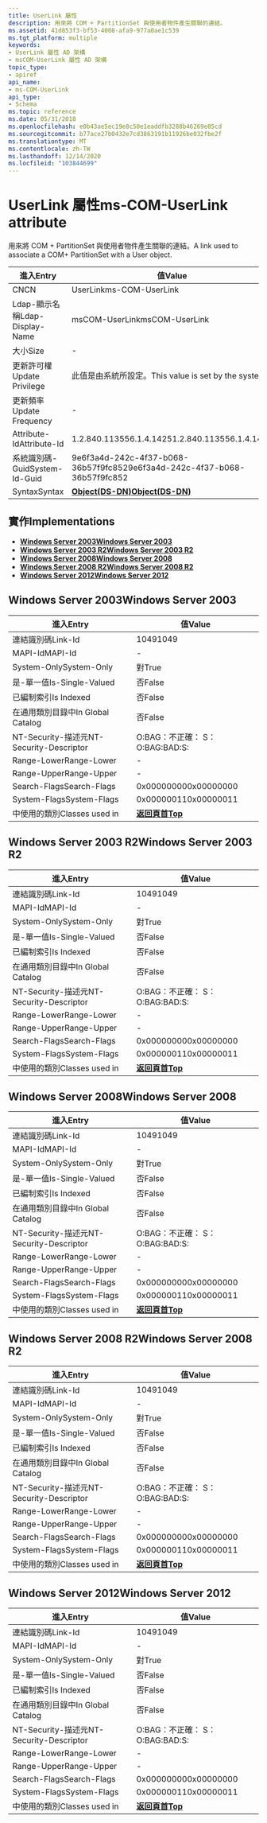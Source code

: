 ```yaml
---
title: UserLink 屬性
description: 用來將 COM + PartitionSet 與使用者物件產生關聯的連結。
ms.assetid: 41d853f3-bf53-4008-afa9-977a0ae1c539
ms.tgt_platform: multiple
keywords:
- UserLink 屬性 AD 架構
- msCOM-UserLink 屬性 AD 架構
topic_type:
- apiref
api_name:
- ms-COM-UserLink
api_type:
- Schema
ms.topic: reference
ms.date: 05/31/2018
ms.openlocfilehash: e0b43ae5ec19e8c50e1eaddfb3288b46269e85cd
ms.sourcegitcommit: b77ace27b0432e7cd3863191b11926be032fbe2f
ms.translationtype: MT
ms.contentlocale: zh-TW
ms.lasthandoff: 12/14/2020
ms.locfileid: "103844699"
---
```

# <a name="ms-com-userlink-attribute"></a><span data-ttu-id="a6370-105">UserLink 屬性</span><span class="sxs-lookup"><span data-stu-id="a6370-105">ms-COM-UserLink attribute</span></span>

<span data-ttu-id="a6370-106">用來將 COM + PartitionSet 與使用者物件產生關聯的連結。</span><span class="sxs-lookup"><span data-stu-id="a6370-106">A link used to associate a COM+ PartitionSet with a User object.</span></span>



| <span data-ttu-id="a6370-107">進入</span><span class="sxs-lookup"><span data-stu-id="a6370-107">Entry</span></span> | <span data-ttu-id="a6370-108">值</span><span class="sxs-lookup"><span data-stu-id="a6370-108">Value</span></span> |
|-------------------|-----------------------------------------|
| <span data-ttu-id="a6370-109">CN</span><span class="sxs-lookup"><span data-stu-id="a6370-109">CN</span></span>                | <span data-ttu-id="a6370-110">UserLink</span><span class="sxs-lookup"><span data-stu-id="a6370-110">ms-COM-UserLink</span></span>                         |
| <span data-ttu-id="a6370-111">Ldap-顯示名稱</span><span class="sxs-lookup"><span data-stu-id="a6370-111">Ldap-Display-Name</span></span> | <span data-ttu-id="a6370-112">msCOM-UserLink</span><span class="sxs-lookup"><span data-stu-id="a6370-112">msCOM-UserLink</span></span>                          |
| <span data-ttu-id="a6370-113">大小</span><span class="sxs-lookup"><span data-stu-id="a6370-113">Size</span></span>              | \-                                      |
| <span data-ttu-id="a6370-114">更新許可權</span><span class="sxs-lookup"><span data-stu-id="a6370-114">Update Privilege</span></span>  | <span data-ttu-id="a6370-115">此值是由系統所設定。</span><span class="sxs-lookup"><span data-stu-id="a6370-115">This value is set by the system.</span></span>        |
| <span data-ttu-id="a6370-116">更新頻率</span><span class="sxs-lookup"><span data-stu-id="a6370-116">Update Frequency</span></span>  | \-                                      |
| <span data-ttu-id="a6370-117">Attribute-Id</span><span class="sxs-lookup"><span data-stu-id="a6370-117">Attribute-Id</span></span>      | <span data-ttu-id="a6370-118">1.2.840.113556.1.4.1425</span><span class="sxs-lookup"><span data-stu-id="a6370-118">1.2.840.113556.1.4.1425</span></span>                 |
| <span data-ttu-id="a6370-119">系統識別碼-Guid</span><span class="sxs-lookup"><span data-stu-id="a6370-119">System-Id-Guid</span></span>    | <span data-ttu-id="a6370-120">9e6f3a4d-242c-4f37-b068-36b57f9fc852</span><span class="sxs-lookup"><span data-stu-id="a6370-120">9e6f3a4d-242c-4f37-b068-36b57f9fc852</span></span>    |
| <span data-ttu-id="a6370-121">Syntax</span><span class="sxs-lookup"><span data-stu-id="a6370-121">Syntax</span></span>            | [<span data-ttu-id="a6370-122">**Object(DS-DN)**</span><span class="sxs-lookup"><span data-stu-id="a6370-122">**Object(DS-DN)**</span></span>](s-object-ds-dn.md) |



## <a name="implementations"></a><span data-ttu-id="a6370-123">實作</span><span class="sxs-lookup"><span data-stu-id="a6370-123">Implementations</span></span>

-   [<span data-ttu-id="a6370-124">**Windows Server 2003**</span><span class="sxs-lookup"><span data-stu-id="a6370-124">**Windows Server 2003**</span></span>](#windows-server-2003)
-   [<span data-ttu-id="a6370-125">**Windows Server 2003 R2**</span><span class="sxs-lookup"><span data-stu-id="a6370-125">**Windows Server 2003 R2**</span></span>](#windows-server-2003-r2)
-   [<span data-ttu-id="a6370-126">**Windows Server 2008**</span><span class="sxs-lookup"><span data-stu-id="a6370-126">**Windows Server 2008**</span></span>](#windows-server-2008)
-   [<span data-ttu-id="a6370-127">**Windows Server 2008 R2**</span><span class="sxs-lookup"><span data-stu-id="a6370-127">**Windows Server 2008 R2**</span></span>](#windows-server-2008-r2)
-   [<span data-ttu-id="a6370-128">**Windows Server 2012**</span><span class="sxs-lookup"><span data-stu-id="a6370-128">**Windows Server 2012**</span></span>](#windows-server-2012)

## <a name="windows-server-2003"></a><span data-ttu-id="a6370-129">Windows Server 2003</span><span class="sxs-lookup"><span data-stu-id="a6370-129">Windows Server 2003</span></span>



| <span data-ttu-id="a6370-130">進入</span><span class="sxs-lookup"><span data-stu-id="a6370-130">Entry</span></span> | <span data-ttu-id="a6370-131">值</span><span class="sxs-lookup"><span data-stu-id="a6370-131">Value</span></span> |
|------------------------|---------------------------------|
| <span data-ttu-id="a6370-132">連結識別碼</span><span class="sxs-lookup"><span data-stu-id="a6370-132">Link-Id</span></span>                | <span data-ttu-id="a6370-133">1049</span><span class="sxs-lookup"><span data-stu-id="a6370-133">1049</span></span>                            |
| <span data-ttu-id="a6370-134">MAPI-Id</span><span class="sxs-lookup"><span data-stu-id="a6370-134">MAPI-Id</span></span>                | \-                              |
| <span data-ttu-id="a6370-135">System-Only</span><span class="sxs-lookup"><span data-stu-id="a6370-135">System-Only</span></span>            | <span data-ttu-id="a6370-136">對</span><span class="sxs-lookup"><span data-stu-id="a6370-136">True</span></span>                            |
| <span data-ttu-id="a6370-137">是-單一值</span><span class="sxs-lookup"><span data-stu-id="a6370-137">Is-Single-Valued</span></span>       | <span data-ttu-id="a6370-138">否</span><span class="sxs-lookup"><span data-stu-id="a6370-138">False</span></span>                           |
| <span data-ttu-id="a6370-139">已編制索引</span><span class="sxs-lookup"><span data-stu-id="a6370-139">Is Indexed</span></span>             | <span data-ttu-id="a6370-140">否</span><span class="sxs-lookup"><span data-stu-id="a6370-140">False</span></span>                           |
| <span data-ttu-id="a6370-141">在通用類別目錄中</span><span class="sxs-lookup"><span data-stu-id="a6370-141">In Global Catalog</span></span>      | <span data-ttu-id="a6370-142">否</span><span class="sxs-lookup"><span data-stu-id="a6370-142">False</span></span>                           |
| <span data-ttu-id="a6370-143">NT-Security-描述元</span><span class="sxs-lookup"><span data-stu-id="a6370-143">NT-Security-Descriptor</span></span> | <span data-ttu-id="a6370-144">O:BAG：不正確： S：</span><span class="sxs-lookup"><span data-stu-id="a6370-144">O:BAG:BAD:S:</span></span>                    |
| <span data-ttu-id="a6370-145">Range-Lower</span><span class="sxs-lookup"><span data-stu-id="a6370-145">Range-Lower</span></span>            | \-                              |
| <span data-ttu-id="a6370-146">Range-Upper</span><span class="sxs-lookup"><span data-stu-id="a6370-146">Range-Upper</span></span>            | \-                              |
| <span data-ttu-id="a6370-147">Search-Flags</span><span class="sxs-lookup"><span data-stu-id="a6370-147">Search-Flags</span></span>           | <span data-ttu-id="a6370-148">0x00000000</span><span class="sxs-lookup"><span data-stu-id="a6370-148">0x00000000</span></span>                      |
| <span data-ttu-id="a6370-149">System-Flags</span><span class="sxs-lookup"><span data-stu-id="a6370-149">System-Flags</span></span>           | <span data-ttu-id="a6370-150">0x00000011</span><span class="sxs-lookup"><span data-stu-id="a6370-150">0x00000011</span></span>                      |
| <span data-ttu-id="a6370-151">中使用的類別</span><span class="sxs-lookup"><span data-stu-id="a6370-151">Classes used in</span></span>        | [<span data-ttu-id="a6370-152">**返回頁首**</span><span class="sxs-lookup"><span data-stu-id="a6370-152">**Top**</span></span>](c-top.md)<br/> |



## <a name="windows-server-2003-r2"></a><span data-ttu-id="a6370-153">Windows Server 2003 R2</span><span class="sxs-lookup"><span data-stu-id="a6370-153">Windows Server 2003 R2</span></span>



| <span data-ttu-id="a6370-154">進入</span><span class="sxs-lookup"><span data-stu-id="a6370-154">Entry</span></span> | <span data-ttu-id="a6370-155">值</span><span class="sxs-lookup"><span data-stu-id="a6370-155">Value</span></span> |
|------------------------|---------------------------------|
| <span data-ttu-id="a6370-156">連結識別碼</span><span class="sxs-lookup"><span data-stu-id="a6370-156">Link-Id</span></span>                | <span data-ttu-id="a6370-157">1049</span><span class="sxs-lookup"><span data-stu-id="a6370-157">1049</span></span>                            |
| <span data-ttu-id="a6370-158">MAPI-Id</span><span class="sxs-lookup"><span data-stu-id="a6370-158">MAPI-Id</span></span>                | \-                              |
| <span data-ttu-id="a6370-159">System-Only</span><span class="sxs-lookup"><span data-stu-id="a6370-159">System-Only</span></span>            | <span data-ttu-id="a6370-160">對</span><span class="sxs-lookup"><span data-stu-id="a6370-160">True</span></span>                            |
| <span data-ttu-id="a6370-161">是-單一值</span><span class="sxs-lookup"><span data-stu-id="a6370-161">Is-Single-Valued</span></span>       | <span data-ttu-id="a6370-162">否</span><span class="sxs-lookup"><span data-stu-id="a6370-162">False</span></span>                           |
| <span data-ttu-id="a6370-163">已編制索引</span><span class="sxs-lookup"><span data-stu-id="a6370-163">Is Indexed</span></span>             | <span data-ttu-id="a6370-164">否</span><span class="sxs-lookup"><span data-stu-id="a6370-164">False</span></span>                           |
| <span data-ttu-id="a6370-165">在通用類別目錄中</span><span class="sxs-lookup"><span data-stu-id="a6370-165">In Global Catalog</span></span>      | <span data-ttu-id="a6370-166">否</span><span class="sxs-lookup"><span data-stu-id="a6370-166">False</span></span>                           |
| <span data-ttu-id="a6370-167">NT-Security-描述元</span><span class="sxs-lookup"><span data-stu-id="a6370-167">NT-Security-Descriptor</span></span> | <span data-ttu-id="a6370-168">O:BAG：不正確： S：</span><span class="sxs-lookup"><span data-stu-id="a6370-168">O:BAG:BAD:S:</span></span>                    |
| <span data-ttu-id="a6370-169">Range-Lower</span><span class="sxs-lookup"><span data-stu-id="a6370-169">Range-Lower</span></span>            | \-                              |
| <span data-ttu-id="a6370-170">Range-Upper</span><span class="sxs-lookup"><span data-stu-id="a6370-170">Range-Upper</span></span>            | \-                              |
| <span data-ttu-id="a6370-171">Search-Flags</span><span class="sxs-lookup"><span data-stu-id="a6370-171">Search-Flags</span></span>           | <span data-ttu-id="a6370-172">0x00000000</span><span class="sxs-lookup"><span data-stu-id="a6370-172">0x00000000</span></span>                      |
| <span data-ttu-id="a6370-173">System-Flags</span><span class="sxs-lookup"><span data-stu-id="a6370-173">System-Flags</span></span>           | <span data-ttu-id="a6370-174">0x00000011</span><span class="sxs-lookup"><span data-stu-id="a6370-174">0x00000011</span></span>                      |
| <span data-ttu-id="a6370-175">中使用的類別</span><span class="sxs-lookup"><span data-stu-id="a6370-175">Classes used in</span></span>        | [<span data-ttu-id="a6370-176">**返回頁首**</span><span class="sxs-lookup"><span data-stu-id="a6370-176">**Top**</span></span>](c-top.md)<br/> |



## <a name="windows-server-2008"></a><span data-ttu-id="a6370-177">Windows Server 2008</span><span class="sxs-lookup"><span data-stu-id="a6370-177">Windows Server 2008</span></span>



| <span data-ttu-id="a6370-178">進入</span><span class="sxs-lookup"><span data-stu-id="a6370-178">Entry</span></span> | <span data-ttu-id="a6370-179">值</span><span class="sxs-lookup"><span data-stu-id="a6370-179">Value</span></span> |
|------------------------|---------------------------------|
| <span data-ttu-id="a6370-180">連結識別碼</span><span class="sxs-lookup"><span data-stu-id="a6370-180">Link-Id</span></span>                | <span data-ttu-id="a6370-181">1049</span><span class="sxs-lookup"><span data-stu-id="a6370-181">1049</span></span>                            |
| <span data-ttu-id="a6370-182">MAPI-Id</span><span class="sxs-lookup"><span data-stu-id="a6370-182">MAPI-Id</span></span>                | \-                              |
| <span data-ttu-id="a6370-183">System-Only</span><span class="sxs-lookup"><span data-stu-id="a6370-183">System-Only</span></span>            | <span data-ttu-id="a6370-184">對</span><span class="sxs-lookup"><span data-stu-id="a6370-184">True</span></span>                            |
| <span data-ttu-id="a6370-185">是-單一值</span><span class="sxs-lookup"><span data-stu-id="a6370-185">Is-Single-Valued</span></span>       | <span data-ttu-id="a6370-186">否</span><span class="sxs-lookup"><span data-stu-id="a6370-186">False</span></span>                           |
| <span data-ttu-id="a6370-187">已編制索引</span><span class="sxs-lookup"><span data-stu-id="a6370-187">Is Indexed</span></span>             | <span data-ttu-id="a6370-188">否</span><span class="sxs-lookup"><span data-stu-id="a6370-188">False</span></span>                           |
| <span data-ttu-id="a6370-189">在通用類別目錄中</span><span class="sxs-lookup"><span data-stu-id="a6370-189">In Global Catalog</span></span>      | <span data-ttu-id="a6370-190">否</span><span class="sxs-lookup"><span data-stu-id="a6370-190">False</span></span>                           |
| <span data-ttu-id="a6370-191">NT-Security-描述元</span><span class="sxs-lookup"><span data-stu-id="a6370-191">NT-Security-Descriptor</span></span> | <span data-ttu-id="a6370-192">O:BAG：不正確： S：</span><span class="sxs-lookup"><span data-stu-id="a6370-192">O:BAG:BAD:S:</span></span>                    |
| <span data-ttu-id="a6370-193">Range-Lower</span><span class="sxs-lookup"><span data-stu-id="a6370-193">Range-Lower</span></span>            | \-                              |
| <span data-ttu-id="a6370-194">Range-Upper</span><span class="sxs-lookup"><span data-stu-id="a6370-194">Range-Upper</span></span>            | \-                              |
| <span data-ttu-id="a6370-195">Search-Flags</span><span class="sxs-lookup"><span data-stu-id="a6370-195">Search-Flags</span></span>           | <span data-ttu-id="a6370-196">0x00000000</span><span class="sxs-lookup"><span data-stu-id="a6370-196">0x00000000</span></span>                      |
| <span data-ttu-id="a6370-197">System-Flags</span><span class="sxs-lookup"><span data-stu-id="a6370-197">System-Flags</span></span>           | <span data-ttu-id="a6370-198">0x00000011</span><span class="sxs-lookup"><span data-stu-id="a6370-198">0x00000011</span></span>                      |
| <span data-ttu-id="a6370-199">中使用的類別</span><span class="sxs-lookup"><span data-stu-id="a6370-199">Classes used in</span></span>        | [<span data-ttu-id="a6370-200">**返回頁首**</span><span class="sxs-lookup"><span data-stu-id="a6370-200">**Top**</span></span>](c-top.md)<br/> |



## <a name="windows-server-2008-r2"></a><span data-ttu-id="a6370-201">Windows Server 2008 R2</span><span class="sxs-lookup"><span data-stu-id="a6370-201">Windows Server 2008 R2</span></span>



| <span data-ttu-id="a6370-202">進入</span><span class="sxs-lookup"><span data-stu-id="a6370-202">Entry</span></span> | <span data-ttu-id="a6370-203">值</span><span class="sxs-lookup"><span data-stu-id="a6370-203">Value</span></span> |
|------------------------|---------------------------------|
| <span data-ttu-id="a6370-204">連結識別碼</span><span class="sxs-lookup"><span data-stu-id="a6370-204">Link-Id</span></span>                | <span data-ttu-id="a6370-205">1049</span><span class="sxs-lookup"><span data-stu-id="a6370-205">1049</span></span>                            |
| <span data-ttu-id="a6370-206">MAPI-Id</span><span class="sxs-lookup"><span data-stu-id="a6370-206">MAPI-Id</span></span>                | \-                              |
| <span data-ttu-id="a6370-207">System-Only</span><span class="sxs-lookup"><span data-stu-id="a6370-207">System-Only</span></span>            | <span data-ttu-id="a6370-208">對</span><span class="sxs-lookup"><span data-stu-id="a6370-208">True</span></span>                            |
| <span data-ttu-id="a6370-209">是-單一值</span><span class="sxs-lookup"><span data-stu-id="a6370-209">Is-Single-Valued</span></span>       | <span data-ttu-id="a6370-210">否</span><span class="sxs-lookup"><span data-stu-id="a6370-210">False</span></span>                           |
| <span data-ttu-id="a6370-211">已編制索引</span><span class="sxs-lookup"><span data-stu-id="a6370-211">Is Indexed</span></span>             | <span data-ttu-id="a6370-212">否</span><span class="sxs-lookup"><span data-stu-id="a6370-212">False</span></span>                           |
| <span data-ttu-id="a6370-213">在通用類別目錄中</span><span class="sxs-lookup"><span data-stu-id="a6370-213">In Global Catalog</span></span>      | <span data-ttu-id="a6370-214">否</span><span class="sxs-lookup"><span data-stu-id="a6370-214">False</span></span>                           |
| <span data-ttu-id="a6370-215">NT-Security-描述元</span><span class="sxs-lookup"><span data-stu-id="a6370-215">NT-Security-Descriptor</span></span> | <span data-ttu-id="a6370-216">O:BAG：不正確： S：</span><span class="sxs-lookup"><span data-stu-id="a6370-216">O:BAG:BAD:S:</span></span>                    |
| <span data-ttu-id="a6370-217">Range-Lower</span><span class="sxs-lookup"><span data-stu-id="a6370-217">Range-Lower</span></span>            | \-                              |
| <span data-ttu-id="a6370-218">Range-Upper</span><span class="sxs-lookup"><span data-stu-id="a6370-218">Range-Upper</span></span>            | \-                              |
| <span data-ttu-id="a6370-219">Search-Flags</span><span class="sxs-lookup"><span data-stu-id="a6370-219">Search-Flags</span></span>           | <span data-ttu-id="a6370-220">0x00000000</span><span class="sxs-lookup"><span data-stu-id="a6370-220">0x00000000</span></span>                      |
| <span data-ttu-id="a6370-221">System-Flags</span><span class="sxs-lookup"><span data-stu-id="a6370-221">System-Flags</span></span>           | <span data-ttu-id="a6370-222">0x00000011</span><span class="sxs-lookup"><span data-stu-id="a6370-222">0x00000011</span></span>                      |
| <span data-ttu-id="a6370-223">中使用的類別</span><span class="sxs-lookup"><span data-stu-id="a6370-223">Classes used in</span></span>        | [<span data-ttu-id="a6370-224">**返回頁首**</span><span class="sxs-lookup"><span data-stu-id="a6370-224">**Top**</span></span>](c-top.md)<br/> |



## <a name="windows-server-2012"></a><span data-ttu-id="a6370-225">Windows Server 2012</span><span class="sxs-lookup"><span data-stu-id="a6370-225">Windows Server 2012</span></span>



| <span data-ttu-id="a6370-226">進入</span><span class="sxs-lookup"><span data-stu-id="a6370-226">Entry</span></span> | <span data-ttu-id="a6370-227">值</span><span class="sxs-lookup"><span data-stu-id="a6370-227">Value</span></span> |
|------------------------|---------------------------------|
| <span data-ttu-id="a6370-228">連結識別碼</span><span class="sxs-lookup"><span data-stu-id="a6370-228">Link-Id</span></span>                | <span data-ttu-id="a6370-229">1049</span><span class="sxs-lookup"><span data-stu-id="a6370-229">1049</span></span>                            |
| <span data-ttu-id="a6370-230">MAPI-Id</span><span class="sxs-lookup"><span data-stu-id="a6370-230">MAPI-Id</span></span>                | \-                              |
| <span data-ttu-id="a6370-231">System-Only</span><span class="sxs-lookup"><span data-stu-id="a6370-231">System-Only</span></span>            | <span data-ttu-id="a6370-232">對</span><span class="sxs-lookup"><span data-stu-id="a6370-232">True</span></span>                            |
| <span data-ttu-id="a6370-233">是-單一值</span><span class="sxs-lookup"><span data-stu-id="a6370-233">Is-Single-Valued</span></span>       | <span data-ttu-id="a6370-234">否</span><span class="sxs-lookup"><span data-stu-id="a6370-234">False</span></span>                           |
| <span data-ttu-id="a6370-235">已編制索引</span><span class="sxs-lookup"><span data-stu-id="a6370-235">Is Indexed</span></span>             | <span data-ttu-id="a6370-236">否</span><span class="sxs-lookup"><span data-stu-id="a6370-236">False</span></span>                           |
| <span data-ttu-id="a6370-237">在通用類別目錄中</span><span class="sxs-lookup"><span data-stu-id="a6370-237">In Global Catalog</span></span>      | <span data-ttu-id="a6370-238">否</span><span class="sxs-lookup"><span data-stu-id="a6370-238">False</span></span>                           |
| <span data-ttu-id="a6370-239">NT-Security-描述元</span><span class="sxs-lookup"><span data-stu-id="a6370-239">NT-Security-Descriptor</span></span> | <span data-ttu-id="a6370-240">O:BAG：不正確： S：</span><span class="sxs-lookup"><span data-stu-id="a6370-240">O:BAG:BAD:S:</span></span>                    |
| <span data-ttu-id="a6370-241">Range-Lower</span><span class="sxs-lookup"><span data-stu-id="a6370-241">Range-Lower</span></span>            | \-                              |
| <span data-ttu-id="a6370-242">Range-Upper</span><span class="sxs-lookup"><span data-stu-id="a6370-242">Range-Upper</span></span>            | \-                              |
| <span data-ttu-id="a6370-243">Search-Flags</span><span class="sxs-lookup"><span data-stu-id="a6370-243">Search-Flags</span></span>           | <span data-ttu-id="a6370-244">0x00000000</span><span class="sxs-lookup"><span data-stu-id="a6370-244">0x00000000</span></span>                      |
| <span data-ttu-id="a6370-245">System-Flags</span><span class="sxs-lookup"><span data-stu-id="a6370-245">System-Flags</span></span>           | <span data-ttu-id="a6370-246">0x00000011</span><span class="sxs-lookup"><span data-stu-id="a6370-246">0x00000011</span></span>                      |
| <span data-ttu-id="a6370-247">中使用的類別</span><span class="sxs-lookup"><span data-stu-id="a6370-247">Classes used in</span></span>        | [<span data-ttu-id="a6370-248">**返回頁首**</span><span class="sxs-lookup"><span data-stu-id="a6370-248">**Top**</span></span>](c-top.md)<br/> |



 

 





